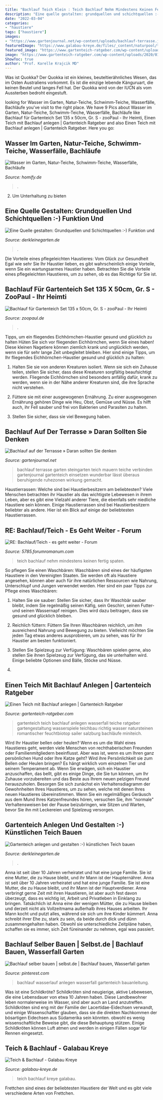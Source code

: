 ```yaml
---
title: "Bachlauf Teich Klein : Teich Bachlauf Nehm Mindestens Keinen Fertig Spaten"
description: "Eine quelle gestalten: grundquellen und schichtquellen :-) funktion und"
date: "2022-03-04"
categories:
- "haustiere"
tags: ["haustiere"]
images:
- "https://www.gartenjournal.net/wp-content/uploads/bachlauf-terrasse.jpg"
featuredImage: "https://www.galabau-kreye.de/files/_content/naturpool/teich-bachlaeufe/Teich_Bachlauf%20%282%29.JPG"
featured_image: "https://www.gartenteich-ratgeber.com/wp-content/uploads/2020/01/bachlauf-teich.jpg"
image: "https://www.gartenteich-ratgeber.com/wp-content/uploads/2020/01/bachlauf-teich.jpg"
ShowToc: true
author: "Prof. Karelle Krajcik MD"
---
```



Was ist Quokka?
Der Quokka ist ein kleines, beuteltierähnliches Wesen, das im Osten Australiens vorkommt. Es ist die einzige lebende Känguruart, die keinen Beutel und langes Fell hat. Der Quokka wird von der IUCN als vom Aussterben bedroht eingestuft.

	

		
looking for Wasser im Garten, Natur-Teiche, Schwimm-Teiche, Wasserfälle, Bachläufe you've visit to the right place. We have 9 Pics about Wasser im Garten, Natur-Teiche, Schwimm-Teiche, Wasserfälle, Bachläufe like Bachlauf für Gartenteich Set 135 x 50cm, Gr. S - zooPaul - Ihr Heimti, Einen Teich mit Bachlauf anlegen | Gartenteich Ratgeber and also Einen Teich mit Bachlauf anlegen | Gartenteich Ratgeber. Here you go:
		
    
## Wasser Im Garten, Natur-Teiche, Schwimm-Teiche, Wasserfälle, Bachläufe

<img loading=lazy src="https://images.homify.com/images/a_0,c_fit,f_auto,q_auto,w_1108/v1439373505/p/photo/image/492627/Bremerhaven-Klinikum-6069/asiatisch-krankenhaeuser-bilder-von-japan-garten-kultur.jpg" onerror="this.onerror=null;this.src='https://tse2.mm.bing.net/th?id=OIP.2QABv64AW402ANwVnnjdggHaE6&amp;pid=15.1';" alt="Wasser im Garten, Natur-Teiche, Schwimm-Teiche, Wasserfälle, Bachläufe">

_Source: homify.de_

>. 

	

2. Um Unterhaltung zu bieten

    
## Eine Quelle Gestalten: Grundquellen Und Schichtquellen :-) Funktion Und

<img loading=lazy src="https://www.derkleinegarten.de/images/phocagallery/Gartengestaltung/Wasser-im-Garten/Steingarten/008-grundquelle.jpg" onerror="this.onerror=null;this.src='https://tse1.mm.bing.net/th?id=OIP.pGpE14epDQvqSVXosiG-cAHaFP&amp;pid=15.1';" alt="Eine Quelle gestalten: Grundquellen und Schichtquellen :-) Funktion und">

_Source: derkleinegarten.de_

>. 

	

Die Vorteile eines pflegeleichten Haustieres: Vom Glück zur Gesundheit
Egal wie sehr Sie Ihr Haustier lieben, es gibt wahrscheinlich einige Vorteile, wenn Sie ein wartungsarmes Haustier haben. Betrachten Sie die Vorteile eines pflegeleichten Haustieres, um zu sehen, ob es das Richtige für Sie ist.

    
## Bachlauf Für Gartenteich Set 135 X 50cm, Gr. S - ZooPaul - Ihr Heimti

<img loading=lazy src="https://zoopaul.de/media/image/product/2521/lg/bachlauf-fuer-gartenteich-set-135-x-50cm-gr-s.jpg" onerror="this.onerror=null;this.src='https://tse3.mm.bing.net/th?id=OIP.ULA8OqY7wJU0oebEvDh2gwHaKB&amp;pid=15.1';" alt="Bachlauf für Gartenteich Set 135 x 50cm, Gr. S - zooPaul - Ihr Heimti">

_Source: zoopaul.de_

>. 

	

Tipps, um ein fliegendes Eichhörnchen-Haustier gesund und glücklich zu halten
Hüten Sie sich vor fliegenden Eichhörnchen, wenn Sie eines haben! Diese kleinen Nagetiere können ziemlich krank und unglücklich werden, wenn sie für sehr lange Zeit unbegleitet bleiben. Hier sind einige Tipps, um Ihr fliegendes Eichhörnchen-Haustier gesund und glücklich zu halten:
1. Halten Sie sie von anderen Kreaturen isoliert. Wenn sie sich ein Zuhause teilen, stellen Sie sicher, dass diese Kreaturen sorgfältig beaufsichtigt werden. Fliegende Eichhörnchen sind besonders anfällig dafür, krank zu werden, wenn sie in der Nähe anderer Kreaturen sind, die ihre Sprache nicht verstehen.

2. Füttere sie mit einer ausgewogenen Ernährung. Zu einer ausgewogenen Ernährung gehören Dinge wie Heu, Obst, Gemüse und Nüsse. Es hilft auch, ihr Fell sauber und frei von Bakterien und Parasiten zu halten.

3. Stellen Sie sicher, dass sie viel Bewegung haben.

    
## Bachlauf Auf Der Terrasse » Daran Sollten Sie Denken

<img loading=lazy src="https://www.gartenjournal.net/wp-content/uploads/bachlauf-terrasse.jpg" onerror="this.onerror=null;this.src='https://tse4.mm.bing.net/th?id=OIP.1ISXi7UNnPG1pWOVJ1KfmwHaE8&amp;pid=15.1';" alt="Bachlauf auf der Terrasse » Daran sollten Sie denken">

_Source: gartenjournal.net_

>bachlauf terrasse garten steingarten teich mauern teiche verbinden gartenjournal gartenteich einsetzen wunderbar lässt überaus beruhigende ruhezonen wirkung gemacht. 

	

Haustierrassen: Welche sind bei Haustierbesitzern am beliebtesten?
Viele Menschen betrachten ihr Haustier als das wichtigste Lebewesen in ihrem Leben, aber es gibt eine Vielzahl anderer Tiere, die ebenfalls sehr niedliche Haustiere sein können. Einige Haustierrassen sind bei Haustierbesitzern beliebter als andere. Hier ist ein Blick auf einige der beliebtesten Haustierrassen.

    
## RE: Bachlauf/Teich - Es Geht Weiter - Forum

<img loading=lazy src="http://up.picr.de/14223064qa.jpg" onerror="this.onerror=null;this.src='https://tse1.mm.bing.net/th?id=OIP.kOerl-PIiK2_QF5TOngYFAHaE8&amp;pid=15.1';" alt="RE: Bachlauf/Teich - es geht weiter - Forum">

_Source: 5785.forumromanum.com_

>teich bachlauf nehm mindestens keinen fertig spaten. 

	

So pflegen Sie einen Waschbären:
Waschbären sind eines der häufigsten Haustiere in den Vereinigten Staaten. Sie werden oft als Haustiere angesehen, können aber auch für ihre natürlichen Ressourcen wie Nahrung, Unterschlupf und Jungen verwendet werden. Hier sind ein paar Tipps zur Pflege eines Waschbären:
1. Halten Sie sie sauber: Stellen Sie sicher, dass Ihr Waschbär sauber bleibt, indem Sie regelmäßig seinen Käfig, sein Geschirr, seinen Futter- und seinen Wassernapf reinigen. Dies wird dazu beitragen, dass sie gesund und glücklich bleiben.

2. Reichlich füttern: Füttern Sie Ihren Waschbären reichlich, um ihm ausreichend Nahrung und Bewegung zu bieten. Vielleicht möchten Sie jeden Tag etwas anderes ausprobieren, um zu sehen, was für Ihr Haustier am besten funktioniert.

3. Stellen Sie Spielzeug zur Verfügung: Waschbären spielen gerne, also stellen Sie ihnen Spielzeug zur Verfügung, das sie unterhalten wird. Einige beliebte Optionen sind Bälle, Stöcke und Nüsse.

4.

    
## Einen Teich Mit Bachlauf Anlegen | Gartenteich Ratgeber

<img loading=lazy src="https://www.gartenteich-ratgeber.com/wp-content/uploads/2020/01/bachlauf-teich.jpg" onerror="this.onerror=null;this.src='https://tse1.mm.bing.net/th?id=OIP.uSus1Ig8j7KLtSkyLaXwbAHaEx&amp;pid=15.1';" alt="Einen Teich mit Bachlauf anlegen | Gartenteich Ratgeber">

_Source: gartenteich-ratgeber.com_

>gartenteich teich bachlauf anlegen wasserfall teiche ratgeber gartengestaltung wasserspiele teichbau richtig wasser natursteinen romantischer feuchtbiotop sailer salzburg bachläufe miniteich. 

	

Wird Ihr Haustier bellen oder heulen?
Wenn es um die Wahl eines Haustieres geht, werden viele Menschen von rechthaberischen Freunden oder Familienmitgliedern beeinflusst. Aber was ist, wenn es um Ihren ganz persönlichen Hund oder Ihre Katze geht? Wird ihre Persönlichkeit sie zum Bellen oder Heulen bringen? Es hängt wirklich vom einzelnen Tier und seinem Temperament ab.
Wenn Sie erwägen, sich ein Haustier anzuschaffen, das bellt, gibt es einige Dinge, die Sie tun können, um Ihr Zuhause vorzubereiten und das Beste aus Ihrem neuen pelzigen Freund herauszuholen. Besorgen Sie sich zunächst ein Verhaltensdiagramm der Gewohnheiten Ihres Haustieres, um zu sehen, welche mit denen Ihres neuen Haustieres übereinstimmen. Wenn Sie ein regelmäßiges Geräusch aus dem Mund Ihres Katzenfreundes hören, versuchen Sie, ihm "normale" Verhaltensweisen bei der Pause beizubringen, wie Sitzen und Warten, bevor Sie ihn mit Leckereien und Spielzeug versorgen.

    
## Gartenteich Anlegen Und Gestalten :-) Künstlichen Teich Bauen

<img loading=lazy src="http://www.derkleinegarten.de/images/phocagallery/Gartengestaltung/Wasser-im-Garten/Gestaltungstipps/thumbs/phoca_thumb_l_012-teich-mit-sparsamer-randbepflanzung.jpg" onerror="this.onerror=null;this.src='https://tse3.mm.bing.net/th?id=OIP.BiFITsinK7vVbGwZDW6RFQHaFP&amp;pid=15.1';" alt="Gartenteich anlegen und gestalten :-) künstlichen Teich bauen">

_Source: derkleinegarten.de_

>. 

	

Anna ist seit über 10 Jahren verheiratet und hat eine junge Familie. Sie ist eine Mutter, die zu Hause bleibt, und ihr Mann ist der Haupternährer.
Anna ist seit über 10 Jahren verheiratet und hat eine junge Familie. Sie ist eine Mutter, die zu Hause bleibt, und ihr Mann ist der Hauptverdiener. Anna verbringt gerne Zeit mit ihren Haustieren, ist aber auch fest davon überzeugt, dass es wichtig ist, Arbeit und Privatleben in Einklang zu bringen. Tatsächlich ist Anna eine der wenigen Mütter, die zu Hause bleiben und derzeit nicht als Vollzeitmama außerhalb ihres Hauses arbeiten. Ihr Mann kocht und putzt alles, während sie sich um ihre Kinder kümmert. Anna schreibt ihrer Ehe zu, stark zu sein, da beide durch dick und dünn zusammengehalten haben. Obwohl sie unterschiedliche Zeitpläne haben, schaffen sie es immer, sich Zeit füreinander zu nehmen, egal was passiert.

    
## Bachlauf Selber Bauen | Selbst.de | Bachlauf Bauen, Wasserfall Garten

<img loading=lazy src="https://i.pinimg.com/originals/5b/0a/c8/5b0ac87af1e6d2cbc8b1d019918cf3c3.jpg" onerror="this.onerror=null;this.src='https://tse2.mm.bing.net/th?id=OIP.xmU2W1WzIyNzAXNpmKw2CQHaEh&amp;pid=15.1';" alt="Bachlauf selber bauen | selbst.de | Bachlauf bauen, Wasserfall garten">

_Source: pinterest.com_

>bachlauf wasserlauf anlegen wasserfall gartenteich bauanleitung. 

	

Was ist eine Schildkröte?
Schildkröten sind neugierige, aktive Lebewesen, die eine Lebensdauer von etwa 10 Jahren haben. Diese Landbewohner leben normalerweise im Wasser, sind aber auch an Land anzutreffen. Schildkröten sind eng mit der Familie der Lacertidae-Eidechsen verwandt, und einige Wissenschaftler glauben, dass sie die direkten Nachkommen der bösartigen Eidechsen aus Südamerika sein könnten. obwohl es wenig wissenschaftliche Beweise gibt, die diese Behauptung stützen. Einige Schildkröten können Luft atmen und werden in einigen Fällen sogar für Rennen eingesetzt.

    
## Teich &amp; Bachlauf - Galabau Kreye

<img loading=lazy src="https://www.galabau-kreye.de/files/_content/naturpool/teich-bachlaeufe/Teich_Bachlauf%20%282%29.JPG" onerror="this.onerror=null;this.src='https://tse4.mm.bing.net/th?id=OIP.3C1cdEH3f8EqhtGnYsIO8wHaCx&amp;pid=15.1';" alt="Teich &amp; Bachlauf - Galabau Kreye">

_Source: galabau-kreye.de_

>teich bachlauf kreye galabau. 

	

Frettchen sind eines der beliebtesten Haustiere der Welt und es gibt viele verschiedene Arten von Frettchen.

